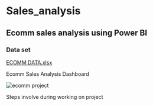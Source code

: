 # Sales_analysis
## Ecomm sales analysis using Power BI

### Data set

[ECOMM DATA.xlsx](https://github.com/user-attachments/files/17449895/ECOMM.DATA.xlsx)

Ecomm Sales Analysis Dashboard

![ecomm project](https://github.com/user-attachments/assets/73c1100b-2495-4bf9-a888-1a39b9b7ed80)

Steps involve during working on project


